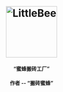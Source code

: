 <h1 align="center">
    <img alt="LittleBee" title="Lumen" src="https://github.com/yuxiang660/little-bee-server/blob/master/.github/logo.jpg" width="140"> </br>
</h1>

<h4 align="center">
  “蜜蜂搬砖工厂”
</h4>
<h4 align="center">
  作者 -- “搬砖蜜蜂”
</h4>